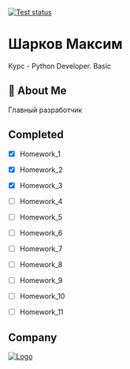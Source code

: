 [![Test status](https://github.com/MaksSharkov/otus-pybasic/actions/workflows/run_tests.yml/badge.svg?branch=master)](https://github.com/MaksSharkov/otus-pybasic/actions/workflows/run_tests.yml)
# Шарков Максим
Курс - Python Developer. Basic


## 🚀 About Me
Главный разработчик


## Completed
- [x]  Homework_1
- [x]  Homework_2
- [x]  Homework_3
- [ ]  Homework_4
- [ ]  Homework_5
- [ ]  Homework_6
- [ ]  Homework_7
- [ ]  Homework_8
- [ ]  Homework_9
- [ ]  Homework_10
- [ ]  Homework_11


## Company
[![Logo](https://259506.selcdn.ru/sites-static/site7194/fb89a9e6-0740-4f15-84c5-91ecb61e1a15/fb89a9e6-0740-4f15-84c5-91ecb61e1a15-711299.png)](https://nobilis.team/)
